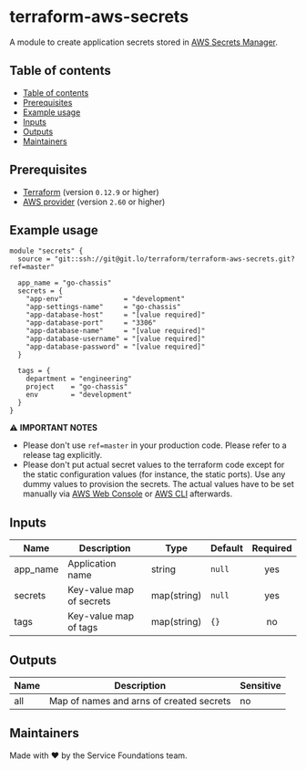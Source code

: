 # terraform-aws-secrets

A module to create application secrets stored in [AWS Secrets Manager](https://aws.amazon.com/secrets-manager/).

## Table of contents

* [Table of contents](#table-of-contents)
* [Prerequisites](#prerequisites)
* [Example usage](#example-usage)
* [Inputs](#inputs)
* [Outputs](#outputs)
* [Maintainers](#maintainers)

## Prerequisites

* [Terraform](https://www.terraform.io/downloads.html) (version `0.12.9` or higher)
* [AWS provider](https://www.terraform.io/docs/providers/aws/) (version `2.60` or higher)

## Example usage

```hcl
module "secrets" {
  source = "git::ssh://git@git.lo/terraform/terraform-aws-secrets.git?ref=master"

  app_name = "go-chassis"
  secrets = {
    "app-env"               = "development"
    "app-settings-name"     = "go-chassis"
    "app-database-host"     = "[value required]"
    "app-database-port"     = "3306"
    "app-database-name"     = "[value required]"
    "app-database-username" = "[value required]"
    "app-database-password" = "[value required]"
  }

  tags = {
    department = "engineering"
    project    = "go-chassis"
    env        = "development"
  }
}
```

>>>
⚠️ **IMPORTANT NOTES**

* Please don't use `ref=master` in your production code. Please refer to a release tag explicitly.
* Please don't put actual secret values to the terraform code except for the static configuration values (for instance, the static ports). Use any dummy values to provision the secrets. The actual values have to be set manually via [AWS Web Console](https://aws.amazon.com/secrets-manager/) or [AWS CLI](https://awscli.amazonaws.com/v2/documentation/api/latest/reference/secretsmanager/index.html) afterwards.
>>>

## Inputs

| Name        | Description              | Type        | Default | Required  |
| ----------- | ------------------------ | ----------- | ------- | :-------: |
| app_name    | Application name         | string      | `null`  | yes       |
| secrets     | Key-value map of secrets | map(string) | `null`  | yes       |
| tags        | Key-value map of tags    | map(string) | `{}`    | no        |

## Outputs

| Name | Description                              | Sensitive |
| ---- | ---------------------------------------- | --------- |
| all  | Map of names and arns of created secrets | no        |

## Maintainers

Made with ❤️  by the Service Foundations team.
